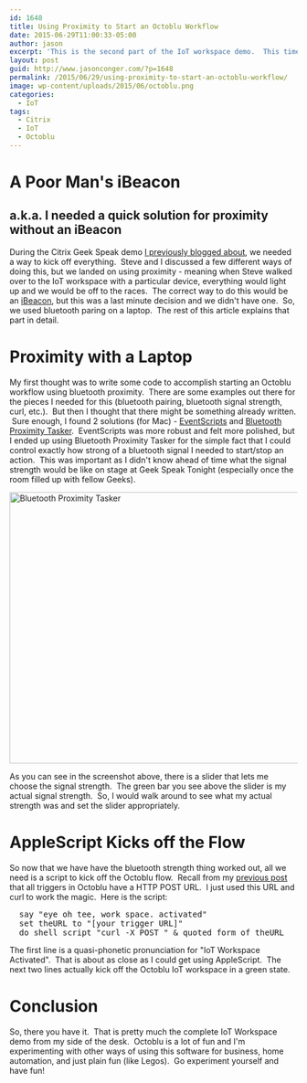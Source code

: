 ```yaml
---
id: 1648
title: Using Proximity to Start an Octoblu Workflow
date: 2015-06-29T11:00:33-05:00
author: jason
excerpt: 'This is the second part of the IoT workspace demo.  This time, we will use proximity to kick off an Octoblu workflow without an iBeacon - mainly because this was a last minute add to the demo ;-)'
layout: post
guid: http://www.jasonconger.com/?p=1648
permalink: /2015/06/29/using-proximity-to-start-an-octoblu-workflow/
image: wp-content/uploads/2015/06/octoblu.png
categories:
  - IoT
tags:
  - Citrix
  - IoT
  - Octoblu
---
```

<h1>A Poor Man's iBeacon</h1>
<h2>a.k.a. I needed a quick solution for proximity without an iBeacon</h2>
During the Citrix Geek Speak demo <a href="http://www.jasonconger.com/post/trigger-an-octoblu-iot-flow-from-splunk/">I previously blogged about</a>, we needed a way to kick off everything.  Steve and I discussed a few different ways of doing this, but we landed on using proximity - meaning when Steve walked over to the IoT workspace with a particular device, everything would light up and we would be off to the races.  The correct way to do this would be an <a href="https://en.wikipedia.org/wiki/IBeacon" target="_blank">iBeacon</a>, but this was a last minute decision and we didn't have one.  So, we used bluetooth paring on a laptop.  The rest of this article explains that part in detail.
<h1>Proximity with a Laptop</h1>
My first thought was to write some code to accomplish starting an Octoblu workflow using bluetooth proximity.  There are some examples out there for the pieces I needed for this (bluetooth pairing, bluetooth signal strength, curl, etc.).  But then I thought that there might be something already written.  Sure enough, I found 2 solutions (for Mac) - <a href="http://mousedown.net/mouseware/EventScripts.html" target="_blank">EventScripts</a> and <a href="https://itunes.apple.com/us/app/bluetooth-proximity-tasker/id525925062?mt=12" target="_blank">Bluetooth Proximity Tasker</a>.  EventScripts was more robust and felt more polished, but I ended up using Bluetooth Proximity Tasker for the simple fact that I could control exactly how strong of a bluetooth signal I needed to start/stop an action.  This was important as I didn't know ahead of time what the signal strength would be like on stage at Geek Speak Tonight (especially once the room filled up with fellow Geeks).

<a href="http://www.jasonconger.com/wp-content/uploads/2015/06/Bluetooth-Proximity-Tasker.png"><img class="aligncenter wp-image-1679 size-full" src="http://www.jasonconger.com/wp-content/uploads/2015/06/Bluetooth-Proximity-Tasker.png" alt="Bluetooth Proximity Tasker" width="592" height="475" /></a>

As you can see in the screenshot above, there is a slider that lets me choose the signal strength.  The green bar you see above the slider is my actual signal strength.  So, I would walk around to see what my actual strength was and set the slider appropriately.
<h1>AppleScript Kicks off the Flow</h1>
So now that we have have the bluetooth strength thing worked out, all we need is a script to kick off the Octoblu flow.  Recall from my <a href="http://www.jasonconger.com/post/trigger-an-octoblu-iot-flow-from-splunk/">previous post</a> that all triggers in Octoblu have a HTTP POST URL.  I just used this URL and curl to work the magic.  Here is the script:
<pre>  say "eye oh tee, work space. activated"
  set theURL to "[your trigger URL]"
  do shell script "curl -X POST " &amp; quoted form of theURL</pre>
The first line is a quasi-phonetic pronunciation for "IoT Workspace Activated".  That is about as close as I could get using AppleScript.  The next two lines actually kick off the Octoblu IoT workspace in a green state.
<h1>Conclusion</h1>
So, there you have it.  That is pretty much the complete IoT Workspace demo from my side of the desk.  Octoblu is a lot of fun and I'm experimenting with other ways of using this software for business, home automation, and just plain fun (like Legos).  Go experiment yourself and have fun!

&nbsp;

&nbsp;